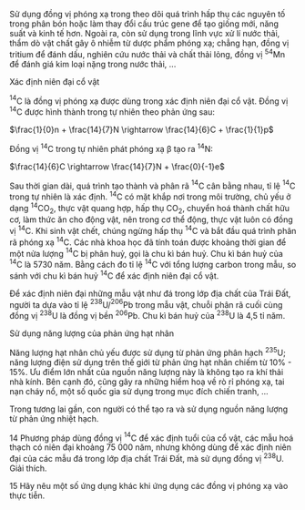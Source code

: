 Sử dụng đồng vị phóng xạ trong theo dõi quá trình hấp thụ các nguyên tố trong phân bón hoặc làm thay đổi cấu trúc gene để tạo giống mới, năng suất và kinh tế hơn. Ngoài ra, còn sử dụng trong lĩnh vực xử lí nước thải, thẩm dò vật chất gây ô nhiễm từ dược phẩm phóng xạ; chẳng hạn, đồng vị tritium để đánh dấu, nghiên cứu nước thải và chất thải lỏng, đồng vị $^{54}$Mn để đánh giá kim loại nặng trong nước thải, ...

Xác định niên đại cổ vật

$^{14}$C là đồng vị phóng xạ được dùng trong xác định niên đại cổ vật. Đồng vị $^{14}$C được hình thành trong tự nhiên theo phản ứng sau:

$\frac{1}{0}n + \frac{14}{7}N \rightarrow \frac{14}{6}C + \frac{1}{1}p$

Đồng vị $^{14}$C trong tự nhiên phát phóng xạ β tạo ra $^{14}$N:

$\frac{14}{6}C \rightarrow \frac{14}{7}N + \frac{0}{-1}e$

Sau thời gian dài, quá trình tạo thành và phân rã $^{14}$C cân bằng nhau, tỉ lệ $^{14}$C trong tự nhiên là xác định. $^{14}$C có mặt khắp nơi trong môi trường, chủ yếu ở dạng $^{14}$CO$_2$, thực vật quang hợp, hấp thụ CO$_2$, chuyển hoá thành chất hữu cơ, làm thức ăn cho động vật, nên trong cơ thể động, thực vật luôn có đồng vị $^{14}$C. Khi sinh vật chết, chúng ngừng hấp thụ $^{14}$C và bắt đầu quá trình phân rã phóng xạ $^{14}$C. Các nhà khoa học đã tính toán được khoảng thời gian để một nửa lượng $^{14}$C bị phân huỷ, gọi là chu kì bán huỷ. Chu kì bán huỷ của $^{14}$C là 5730 năm. Bằng cách đo tỉ lệ $^{14}$C với tổng lượng carbon trong mẫu, so sánh với chu kì bán huỷ $^{14}$C để xác định niên đại cổ vật.

Để xác định niên đại những mẫu vật như đá trong lớp địa chất của Trái Đất, người ta dựa vào tỉ lệ $^{238}$U/$^{206}$Pb trong mẫu vật, chuỗi phân rã cuối cùng đồng vị $^{238}$U là đồng vị bền $^{206}$Pb. Chu kì bán huỷ của $^{238}$U là 4,5 tỉ năm.

Sử dụng năng lượng của phản ứng hạt nhân

Năng lượng hạt nhân chủ yếu được sử dụng từ phản ứng phân hạch $^{235}$U; năng lượng điện sử dụng trên thế giới từ phản ứng hạt nhân chiếm từ 10% - 15%. Ưu điểm lớn nhất của nguồn năng lượng này là không tạo ra khí thải nhà kính. Bên cạnh đó, cũng gây ra những hiểm hoạ về rò rỉ phóng xạ, tai nạn cháy nổ, một số quốc gia sử dụng trong mục đích chiến tranh, ...

Trong tương lai gần, con người có thể tạo ra và sử dụng nguồn năng lượng từ phản ứng nhiệt hạch.

14 Phương pháp dùng đồng vị $^{14}$C để xác định tuổi của cổ vật, các mẫu hoá thạch có niên đại khoảng 75 000 năm, nhưng không dùng để xác định niên đại của các mẫu đá trong lớp địa chất Trái Đất, mà sử dụng đồng vị $^{238}$U. Giải thích.

15 Hãy nêu một số ứng dụng khác khi ứng dụng các đồng vị phóng xạ vào thực tiễn.